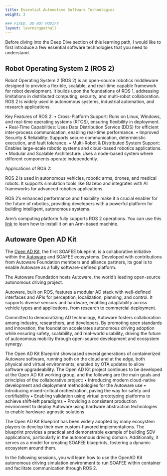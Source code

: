 ```yaml
---
title: Essential Automotive Software Technologies
weight: 3

### FIXED, DO NOT MODIFY
layout: learningpathall
---
```


Before diving into the Deep Dive section of this learning path, I would like to first introduce a few essential software technologies that you need to understand.

## Robot Operating System 2 (ROS 2)

Robot Operating System 2 (ROS 2) is an open-source robotics middleware designed to provide a flexible, scalable, and real-time capable framework for robot development. It builds upon the foundations of ROS 1, addressing limitations in distributed computing, security, and multi-robot collaboration. ROS 2 is widely used in autonomous systems, industrial automation, and research applications.

Key Features of ROS 2:
	•	Cross-Platform Support: Runs on Linux, Windows, and real-time operating systems (RTOS), ensuring flexibility in deployment.
	•	Real-Time Capabilities: Uses Data Distribution Service (DDS) for efficient inter-process communication, enabling real-time performance.
	•	Improved Security & Reliability: Supports secure communication, deterministic execution, and fault tolerance.
	•	Multi-Robot & Distributed System Support: Enables large-scale robotic systems and cloud-based robotics applications.
	•	Modular and Scalable Architecture: Uses a node-based system where different components operate independently.

Applications of ROS 2:

ROS 2 is used in autonomous vehicles, robotic arms, drones, and medical robots. It supports simulation tools like Gazebo and integrates with AI frameworks for advanced robotics applications.

ROS 2’s enhanced performance and flexibility make it a crucial enabler for the future of robotics, providing developers with a powerful platform for building intelligent, autonomous systems.

Arm’s computing platform fully supports ROS 2 operations. You can use this [link]() to learn how to install it on an Arm-based machine.

## Autoware Open AD Kit

The [Open AD Kit](https://autoware.org/open-ad-kit/), the first SOAFEE blueprint, is a collaborative initiative within the [Autoware](https://autoware.org/) and SOAFEE ecosystems. Developed with contributions from Autoware Foundation members and alliance partners, its goal is to enable Autoware as a fully software-defined platform.

The Autoware Foundation hosts Autoware, the world’s leading open-source autonomous driving project.

Autoware, built on ROS, features a modular AD stack with well-defined interfaces and APIs for perception, localization, planning, and control. It supports diverse sensors and hardware, enabling adaptability across vehicle types and applications, from research to commercial deployment.

Committed to democratizing AD technology, Autoware fosters collaboration among industry, researchers, and developers. By promoting open standards and innovation, the foundation accelerates autonomous driving adoption while ensuring safety, scalability, and real-world usability, driving the future of autonomous mobility through open-source development and ecosystem synergy.

The Open AD Kit Blueprint showcased several generations of containerized Autoware software, running both on the cloud and at the edge, both physical and virtual environments, enabled by OTA updates to allow software upgradeability. The Open AD Kit project continues to be developed at the Open AD Kit working group, and the following are the main goals and principles of the collaborative project:
•	Introducing modern cloud-native development and deployment methodologies for the Autoware use
•	Introducing mixed-critical orchestration, paving the way for safety and certifiability
•	Enabling validation using virtual prototyping platforms to achieve shift-left paradigms
•	Providing a consistent production environment to deploy Autoware using hardware abstraction technologies to enable hardware-agnostic solutions

The Open AD Kit Blueprint has been widely adopted by many ecosystem players to develop their own custom-flavored implementations. The blueprint provides a practical and demonstrable example of building SDV applications, particularly in the autonomous driving domain. Additionally, it serves as a model for creating SOAFEE blueprints, fostering a dynamic ecosystem around them.

In the following sessions, you will learn how to use the OpenAD Kit autonomous driving simulation environment to run SOAFEE within container and facilitate communication through ROS 2.

